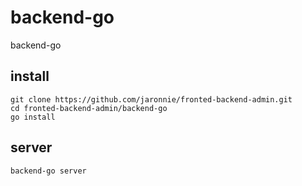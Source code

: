 # backend-go

backend-go

## install

```shell
git clone https://github.com/jaronnie/fronted-backend-admin.git
cd fronted-backend-admin/backend-go
go install
```

## server

```shell
backend-go server
```
